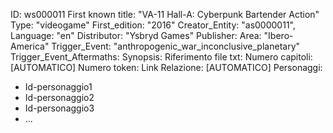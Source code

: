 ID: ws000011
First known title: "VA-11 Hall-A: Cyberpunk Bartender Action"
Type: "videogame"
First_edition: "2016"
Creator_Entity: "as0000011",
Language: "en"
Distributor: "Ysbryd Games"
Publisher: 
Area: "Ibero-America"
Trigger_Event: "anthropogenic_war_inconclusive_planetary"
Trigger_Event_Aftermaths: 
Synopsis:
Riferimento file txt:
Numero capitoli:
[AUTOMATICO] Numero token:
Link Relazione:
[AUTOMATICO] Personaggi:
  - Id-personaggio1
  - Id-personaggio2
  - Id-personaggio3
  - ...